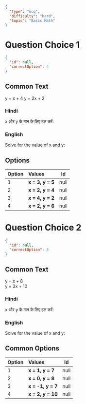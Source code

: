 ```json
{
  "type": "mcq",
  "difficulty": "hard",
  "topic": "Basic Math"
}
```

# Question Choice 1
```json
{
  "id": null,
  "correctOption": 4
}
```
## Common Text
y = x + 4
y = 2x + 2

### Hindi
x और y के मान के लिए हल करें:

### English
Solve for the value of x and y:

## Options
| Option | Values                 |Id     |
|:-------|:-----------------------|:-----:|
| 1      | **x = 3, y = 5**       | null  |
| 2      | **x = 2, y = 4**       | null  |
| 3      | **x = 4, y = 2**       | null  |
| 4      | **x = 2, y = 6**       | null  |




# Question Choice 2
```json
{
  "id": null,
  "correctOption": 3
}
```

## Common Text
y = x + 8  
y = 3x + 10

### Hindi
x और y के मान के लिए हल करें:

### English
Solve for the value of x and y:

## Common Options
| Option | Values                 |Id     |
|:-------|:-----------------------|:-----:|
| 1      | **x = 1, y = 7**       | null  |
| 2      | **x = 0, y = 8**       | null  |
| 3      | **x = -1, y = 7**      | null  |
| 4      | **x = 2, y = 10**      | null  |
